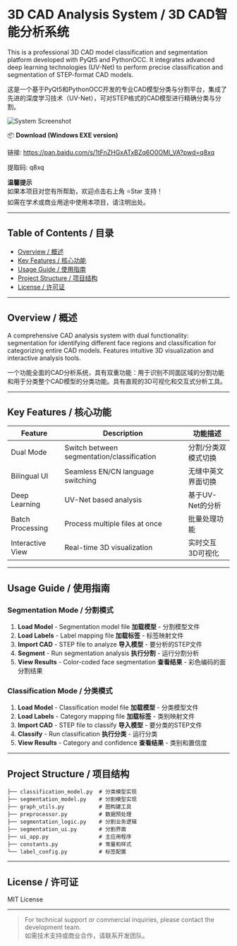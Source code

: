 # 3D CAD Analysis System / 3D CAD智能分析系统

This is a professional 3D CAD model classification and segmentation platform developed with PyQt5 and PythonOCC. It integrates advanced deep learning technologies (UV-Net) to perform precise classification and segmentation of STEP-format CAD models.

这是一个基于PyQt5和PythonOCC开发的专业CAD模型分类与分割平台，集成了先进的深度学习技术（UV-Net），可对STEP格式的CAD模型进行精确分类与分割。

![System Screenshot](screenshot.png)

📦 **Download (Windows EXE version)**  

链接: https://pan.baidu.com/s/1tFnZHGxATxBZq6O0OMl_VA?pwd=q8xq

提取码: q8xq

**温馨提示**  
如果本项目对您有所帮助，欢迎点击右上角 ⭐Star 支持！  
如需在学术或商业用途中使用本项目，请注明出处。

---

## Table of Contents / 目录

* [Overview / 概述](#overview--概述)
* [Key Features / 核心功能](#key-features--核心功能)
* [Usage Guide / 使用指南](#usage-guide--使用指南)
* [Project Structure / 项目结构](#project-structure--项目结构)
* [License / 许可证](#license--许可证)

---

## Overview / 概述

A comprehensive CAD analysis system with dual functionality: segmentation for identifying different face regions and classification for categorizing entire CAD models. Features intuitive 3D visualization and interactive analysis tools.

一个功能全面的CAD分析系统，具有双重功能：用于识别不同面区域的分割功能和用于分类整个CAD模型的分类功能。具有直观的3D可视化和交互式分析工具。

---

## Key Features / 核心功能

| Feature          | Description                       | 功能描述                  |
| ---------------- | --------------------------------- | --------------------- |
| Dual Mode        | Switch between segmentation/classification | 分割/分类双模式切换 |
| Bilingual UI     | Seamless EN/CN language switching | 无缝中英文界面切换 |
| Deep Learning    | UV-Net based analysis             | 基于UV-Net的分析   |
| Batch Processing | Process multiple files at once    | 批量处理功能       |
| Interactive View | Real-time 3D visualization        | 实时交互3D可视化   |     |

---


## Usage Guide / 使用指南

### Segmentation Mode / 分割模式

1. **Load Model** - Segmentation model file
   **加载模型** - 分割模型文件
2. **Load Labels** - Label mapping file
   **加载标签** - 标签映射文件
3. **Import CAD** - STEP file to analyze
   **导入模型** - 要分析的STEP文件
4. **Segment** - Run segmentation analysis
   **执行分割** - 运行分割分析
5. **View Results** - Color-coded face segmentation
   **查看结果** - 彩色编码的面分割结果

### Classification Mode / 分类模式

1. **Load Model** - Classification model file
   **加载模型** - 分类模型文件
2. **Load Labels** - Category mapping file
   **加载标签** - 类别映射文件
3. **Import CAD** - STEP file to classify
   **导入模型** - 要分类的STEP文件
4. **Classify** - Run classification
   **执行分类** - 运行分类
5. **View Results** - Category and confidence
   **查看结果** - 类别和置信度

---

## Project Structure / 项目结构

```
├── classification_model.py  # 分类模型实现
├── segmentation_model.py    # 分割模型实现  
├── graph_utils.py           # 图构建工具
├── preprocessor.py          # 数据预处理
├── segmentation_logic.py    # 分割业务逻辑
├── segmentation_ui.py       # 分割界面
├── ui_app.py                # 主应用程序
├── constants.py             # 常量和样式
└── label_config.py          # 标签配置
```

---

## License / 许可证

MIT License

---

> For technical support or commercial inquiries, please contact the development team.  
> 如需技术支持或商业合作，请联系开发团队。
